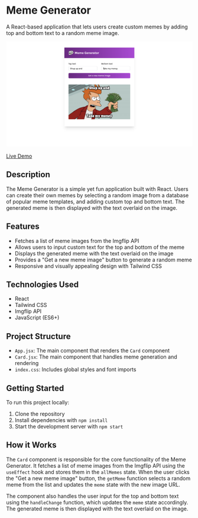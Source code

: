 # Meme Generator

A React-based application that lets users create custom memes by adding top and bottom text to a random meme image.

![Meme Generator Screenshot](/public/images/memeGenerator.png)

[Live Demo](your-live-demo-url-here)

## Description

The Meme Generator is a simple yet fun application built with React. Users can create their own memes by selecting a random image from a database of popular meme templates, and adding custom top and bottom text. The generated meme is then displayed with the text overlaid on the image.

## Features

- Fetches a list of meme images from the Imgflip API
- Allows users to input custom text for the top and bottom of the meme
- Displays the generated meme with the text overlaid on the image
- Provides a "Get a new meme image" button to generate a random meme
- Responsive and visually appealing design with Tailwind CSS

## Technologies Used

- React
- Tailwind CSS
- Imgflip API
- JavaScript (ES6+)

## Project Structure

- `App.jsx`: The main component that renders the `Card` component
- `Card.jsx`: The main component that handles meme generation and rendering
- `index.css`: Includes global styles and font imports

## Getting Started

To run this project locally:

1. Clone the repository
2. Install dependencies with `npm install`
3. Start the development server with `npm start`

## How it Works

The `Card` component is responsible for the core functionality of the Meme Generator. It fetches a list of meme images from the Imgflip API using the `useEffect` hook and stores them in the `allMemes` state. When the user clicks the "Get a new meme image" button, the `getMeme` function selects a random meme from the list and updates the `meme` state with the new image URL.

The component also handles the user input for the top and bottom text using the `handleChange` function, which updates the `meme` state accordingly. The generated meme is then displayed with the text overlaid on the image.